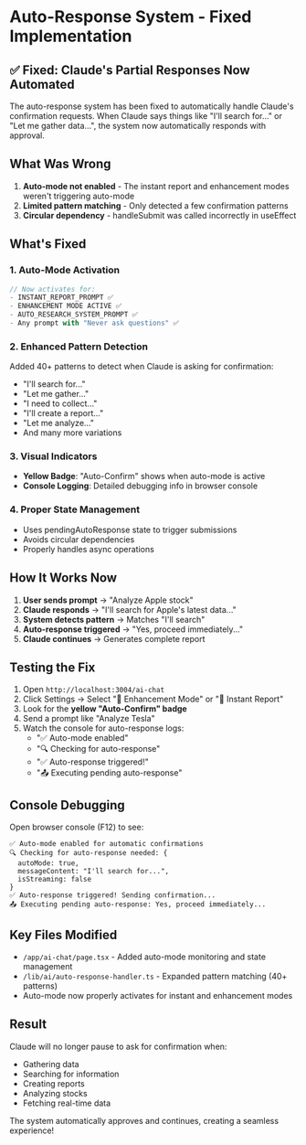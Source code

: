 # Auto-Response System - Fixed Implementation

## ✅ Fixed: Claude's Partial Responses Now Automated

The auto-response system has been fixed to automatically handle Claude's confirmation requests. When Claude says things like "I'll search for..." or "Let me gather data...", the system now automatically responds with approval.

## What Was Wrong

1. **Auto-mode not enabled** - The instant report and enhancement modes weren't triggering auto-mode
2. **Limited pattern matching** - Only detected a few confirmation patterns
3. **Circular dependency** - handleSubmit was called incorrectly in useEffect

## What's Fixed

### 1. Auto-Mode Activation
```javascript
// Now activates for:
- INSTANT_REPORT_PROMPT ✅
- ENHANCEMENT MODE ACTIVE ✅
- AUTO_RESEARCH_SYSTEM_PROMPT ✅
- Any prompt with "Never ask questions" ✅
```

### 2. Enhanced Pattern Detection
Added 40+ patterns to detect when Claude is asking for confirmation:
- "I'll search for..."
- "Let me gather..."
- "I need to collect..."
- "I'll create a report..."
- "Let me analyze..."
- And many more variations

### 3. Visual Indicators
- **Yellow Badge**: "Auto-Confirm" shows when auto-mode is active
- **Console Logging**: Detailed debugging info in browser console

### 4. Proper State Management
- Uses pendingAutoResponse state to trigger submissions
- Avoids circular dependencies
- Properly handles async operations

## How It Works Now

1. **User sends prompt** → "Analyze Apple stock"
2. **Claude responds** → "I'll search for Apple's latest data..."
3. **System detects pattern** → Matches "I'll search"
4. **Auto-response triggered** → "Yes, proceed immediately..."
5. **Claude continues** → Generates complete report

## Testing the Fix

1. Open `http://localhost:3004/ai-chat`
2. Click Settings → Select "🎯 Enhancement Mode" or "🚀 Instant Report"
3. Look for the **yellow "Auto-Confirm" badge**
4. Send a prompt like "Analyze Tesla"
5. Watch the console for auto-response logs:
   - "✅ Auto-mode enabled"
   - "🔍 Checking for auto-response"
   - "✅ Auto-response triggered!"
   - "📤 Executing pending auto-response"

## Console Debugging

Open browser console (F12) to see:
```
✅ Auto-mode enabled for automatic confirmations
🔍 Checking for auto-response needed: {
  autoMode: true,
  messageContent: "I'll search for...",
  isStreaming: false
}
✅ Auto-response triggered! Sending confirmation...
📤 Executing pending auto-response: Yes, proceed immediately...
```

## Key Files Modified

- `/app/ai-chat/page.tsx` - Added auto-mode monitoring and state management
- `/lib/ai/auto-response-handler.ts` - Expanded pattern matching (40+ patterns)
- Auto-mode now properly activates for instant and enhancement modes

## Result

Claude will no longer pause to ask for confirmation when:
- Gathering data
- Searching for information
- Creating reports
- Analyzing stocks
- Fetching real-time data

The system automatically approves and continues, creating a seamless experience!